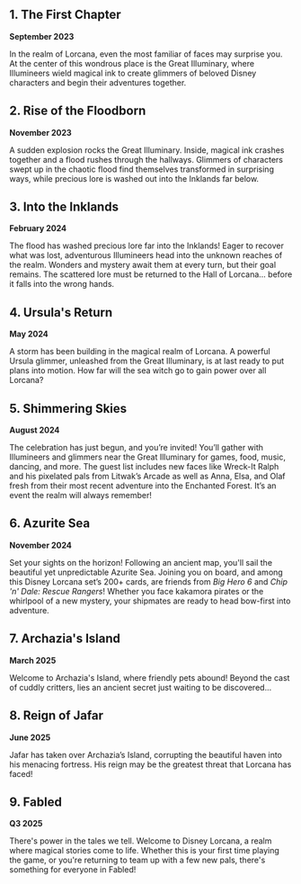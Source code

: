 ## 1. The First Chapter

**September 2023**

In the realm of Lorcana, even the most familiar of faces may surprise you. At the center of this wondrous place is the Great Illuminary, where Illumineers wield magical ink to create glimmers of beloved Disney characters and begin their adventures together.

## 2. Rise of the Floodborn

**November 2023**

A sudden explosion rocks the Great Illuminary. Inside, magical ink crashes together and a flood rushes through the hallways. Glimmers of characters swept up in the chaotic flood find themselves transformed in surprising ways, while precious lore is washed out into the Inklands far below.

## 3. Into the Inklands

**February 2024**

The flood has washed precious lore far into the Inklands! Eager to recover what was lost, adventurous Illumineers head into the unknown reaches of the realm. Wonders and mystery await them at every turn, but their goal remains. The scattered lore must be returned to the Hall of Lorcana... before it falls into the wrong hands.

## 4. Ursula's Return

**May 2024**

A storm has been building in the magical realm of Lorcana. A powerful Ursula glimmer, unleashed from the Great Illuminary, is at last ready to put plans into motion. How far will the sea witch go to gain power over all Lorcana?

## 5. Shimmering Skies

**August 2024**

The celebration has just begun, and you’re invited! You’ll gather with Illumineers and glimmers near the Great Illuminary for games, food, music, dancing, and more. The guest list includes new faces like Wreck-It Ralph and his pixelated pals from Litwak’s Arcade as well as Anna, Elsa, and Olaf fresh from their most recent adventure into the Enchanted Forest. It’s an event the realm will always remember!
## 6. Azurite Sea

**November 2024**

Set your sights on the horizon! Following an ancient map, you'll sail the beautiful yet unpredictable Azurite Sea. Joining you on board, and among this Disney Lorcana set’s 200+ cards, are friends from _Big Hero 6_ and _Chip 'n' Dale: Rescue Rangers_! Whether you face kakamora pirates or the whirlpool of a new mystery, your shipmates are ready to head bow-first into adventure.

## 7. Archazia's Island

**March 2025**

Welcome to Archazia's Island, where friendly pets abound! Beyond the cast of cuddly critters, lies an ancient secret just waiting to be discovered...

## 8. Reign of Jafar

**June 2025**

Jafar has taken over Archazia’s Island, corrupting the beautiful haven into his menacing fortress. His reign may be the greatest threat that Lorcana has faced!

## 9. Fabled

**Q3 2025**

There's power in the tales we tell. Welcome to Disney Lorcana, a realm where magical stories come to life. Whether this is your first time playing the game, or you're returning to team up with a few new pals, there's something for everyone in Fabled!
